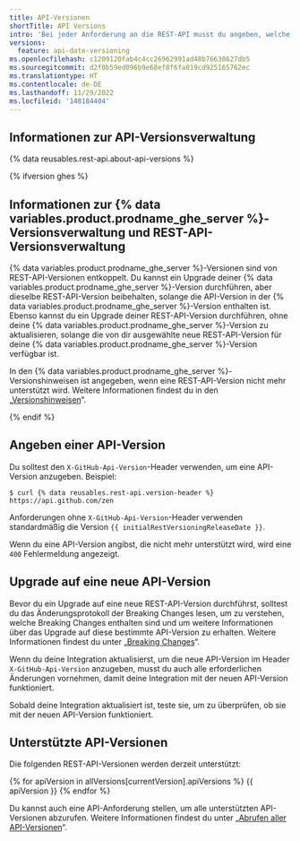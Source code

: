 ```yaml
---
title: API-Versionen
shortTitle: API Versions
intro: 'Bei jeder Anforderung an die REST-API musst du angeben, welche Version der REST-API verwendet werden soll.'
versions:
  feature: api-date-versioning
ms.openlocfilehash: c1209120fab4c4cc26962991ad48b76638627db5
ms.sourcegitcommit: d2f0b59ed096b9e68ef8f6fa019cd925165762ec
ms.translationtype: HT
ms.contentlocale: de-DE
ms.lasthandoff: 11/29/2022
ms.locfileid: '148184404'
---
```

## Informationen zur API-Versionsverwaltung

{% data reusables.rest-api.about-api-versions %}

{% ifversion ghes %}

## Informationen zur {% data variables.product.prodname_ghe_server %}-Versionsverwaltung und REST-API-Versionsverwaltung

{% data variables.product.prodname_ghe_server %}-Versionen sind von REST-API-Versionen entkoppelt. Du kannst ein Upgrade deiner {% data variables.product.prodname_ghe_server %}-Version durchführen, aber dieselbe REST-API-Version beibehalten, solange die API-Version in der {% data variables.product.prodname_ghe_server %}-Version enthalten ist. Ebenso kannst du ein Upgrade deiner REST-API-Version durchführen, ohne deine {% data variables.product.prodname_ghe_server %}-Version zu aktualisieren, solange die von dir ausgewählte neue REST-API-Version für deine {% data variables.product.prodname_ghe_server %}-Version verfügbar ist.

In den {% data variables.product.prodname_ghe_server %}-Versionshinweisen ist angegeben, wenn eine REST-API-Version nicht mehr unterstützt wird. Weitere Informationen findest du in den „[Versionshinweisen](/admin/release-notes)“.

{% endif %}

## Angeben einer API-Version

Du solltest den `X-GitHub-Api-Version`-Header verwenden, um eine API-Version anzugeben. Beispiel:

```shell
$ curl {% data reusables.rest-api.version-header %} https://api.github.com/zen
```

Anforderungen ohne `X-GitHub-Api-Version`-Header verwenden standardmäßig die Version `{{ initialRestVersioningReleaseDate }}`.

Wenn du eine API-Version angibst, die nicht mehr unterstützt wird, wird eine `400` Fehlermeldung angezeigt.

## Upgrade auf eine neue API-Version

Bevor du ein Upgrade auf eine neue REST-API-Version durchführst, solltest du das Änderungsprotokoll der Breaking Changes lesen, um zu verstehen, welche Breaking Changes enthalten sind und um weitere Informationen über das Upgrade auf diese bestimmte API-Version zu erhalten. Weitere Informationen findest du unter „[Breaking Changes](/rest/overview/breaking-changes)“.

Wenn du deine Integration aktualisierst, um die neue API-Version im Header `X-GitHub-Api-Version` anzugeben, musst du auch alle erforderlichen Änderungen vornehmen, damit deine Integration mit der neuen API-Version funktioniert.

Sobald deine Integration aktualisiert ist, teste sie, um zu überprüfen, ob sie mit der neuen API-Version funktioniert.

## Unterstützte API-Versionen

Die folgenden REST-API-Versionen werden derzeit unterstützt:

{% for apiVersion in allVersions[currentVersion].apiVersions %} {{ apiVersion }} {% endfor %}

Du kannst auch eine API-Anforderung stellen, um alle unterstützten API-Versionen abzurufen. Weitere Informationen findest du unter „[Abrufen aller API-Versionen](/rest/meta#get-all-api-versions)“.
